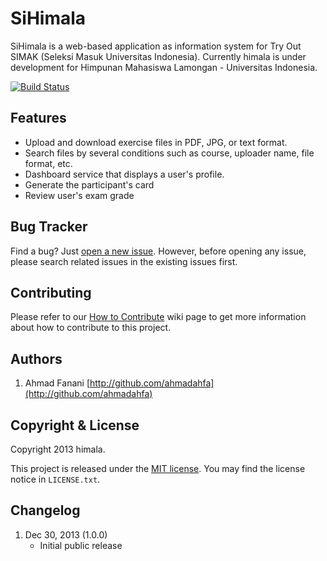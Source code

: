 # SiHimala

SiHimala is a web-based application as information system for Try Out SIMAK (Seleksi Masuk Universitas Indonesia). Currently himala is under development for Himpunan Mahasiswa Lamongan - Universitas Indonesia.

[![Build Status](https://travis-ci.org/ahmadahfa/himala.png?branch=develop)](https://travis-ci.org/ahmadahfa/himala)

## Features

- Upload and download exercise files in PDF, JPG, or text format.
- Search files by several conditions such as course, uploader name, file format, etc.
- Dashboard service that displays a user's profile.
- Generate the participant's card
- Review user's exam grade

## Bug Tracker

Find a bug? Just [open a new issue](https://github.com/ahmadahfa/himala/issues). However, before opening any issue, please search related issues in the existing issues first.

## Contributing

Please refer to our [How to Contribute](https://github.com/ahmadahfa/himala/wiki/How-To-Contribute) wiki page to get more information about how to contribute to this project.

## Authors

1. Ahmad Fanani [http://github.com/ahmadahfa](http://github.com/ahmadahfa)

## Copyright & License

Copyright 2013 himala.

This project is released under the [MIT license](http://opensource.org/licenses/MIT). You may find the license notice in `LICENSE.txt`.

## Changelog

1. Dec 30, 2013 (1.0.0)
    - Initial public release
